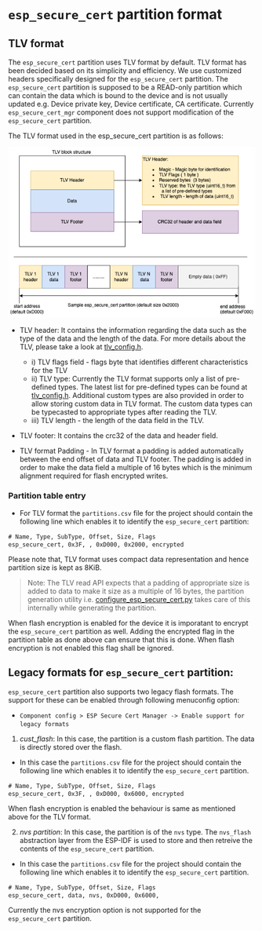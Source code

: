 # `esp_secure_cert` partition format

## TLV format

The `esp_secure_cert` partition uses TLV format by default. TLV format has been decided based on its simplicity and efficiency. We use customized headers specifically designed for the `esp_secure_cert` partition. The `esp_secure_cert` partition is supposed to be a READ-only partition which can contain the data which is bound to the device and is not usually updated e.g. Device private key, Device certificate, CA certificate. Currently `esp_secure_cert_mgr` component does not support modification of the `esp_secure_cert` partition.

The TLV format used in the esp_secure_cert partition is as follows:

![](_static/tlv_format.png)

* TLV header: It contains the information regarding the data such as the type of the data and the length of the data. For more details about the TLV, please take a look at [tlv_config.h](https://github.com/espressif/esp_secure_cert_mgr/tree/main/private_include/esp_secure_cert_tlv_config.h).

    * i)  TLV flags field - flags byte that identifies different characteristics for the TLV
    * ii) TLV type: Currently the TLV format supports only a list of pre-defined types. The latest list for pre-defined types can be found at [tlv_config.h](https://github.com/espressif/esp_secure_cert_mgr/tree/main/private_include/esp_secure_cert_tlv_config.h). Additional custom types are also provided in order to allow storing custom data in TLV format. The custom data types can be typecasted to appropriate types after reading the TLV.
    * iii) TLV length - the length of the data field in the TLV.
* TLV footer: It contains the crc32 of the data and header field.
* TLV format Padding - In TLV format a padding is added automatically between the end offset of data and TLV footer. The padding is added in order to make the data field a multiple of 16 bytes which is the minimum alignment required for flash encrypted writes.


### Partition table entry
* For TLV format the `partitions.csv` file for the project should contain the following line which enables it to identify the `esp_secure_cert` partition:

```
# Name, Type, SubType, Offset, Size, Flags
esp_secure_cert, 0x3F, , 0xD000, 0x2000, encrypted
```

Please note that, TLV format uses compact data representation and hence partition size is kept as 8KiB.

> Note: The TLV read API expects that a padding of appropriate size is added to data to make it size as a multiple of 16 bytes, the partition generation utility i.e. [configure_esp_secure_cert.py](https://github.com/espressif/esp_secure_cert_mgr/blob/main/tools/configure_esp_secure_cert.py) takes care of this internally while generating the partition.

When flash encryption is enabled for the device it is imporatant to encrypt the `esp_secure_cert` partition as well. Adding the encrypted flag in the partition table as done above can ensure that this is done. When flash encryption is not enabled this flag shall be ignored.

## Legacy formats for `esp_secure_cert` partition:
`esp_secure_cert` partition also supports two legacy flash formats.
The support for these can be enabled through following menuconfig option:
* `Component config > ESP Secure Cert Manager -> Enable support for legacy formats`

1) *cust_flash*: In this case, the partition is a custom flash partition. The data is directly stored over the flash.
* In this case the `partitions.csv` file for the project should contain the following line which enables it to identify the `esp_secure_cert` partition.

```
# Name, Type, SubType, Offset, Size, Flags
esp_secure_cert, 0x3F, , 0xD000, 0x6000, encrypted
```
When flash encryption is enabled the behaviour is same as mentioned above for the TLV format.

2) *nvs partition*: In this case, the partition is of the `nvs` type. The `nvs_flash` abstraction layer from the ESP-IDF is used to store and then retreive the contents of the `esp_secure_cert` partition.

* In this case the `partitions.csv` file for the project should contain the following line which enables it to identify the `esp_secure_cert` partition.

```
# Name, Type, SubType, Offset, Size, Flags
esp_secure_cert, data, nvs, 0xD000, 0x6000,
```
Currently the nvs encryption option is not supported for the `esp_secure_cert` partition.

